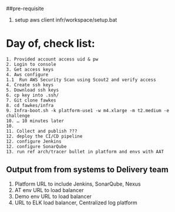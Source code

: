 ##pre-requisite 
   1. setup aws client infr/workspace/setup.bat   

# Day of, check list:
	1. Provided account access uid & pw
	2. Login to console
	3. Get access keys
	4. Aws configure
	1.1  Run AWS Security Scan using Scout2 and verify access
	4. Create ssh keys
	5. Download ssh keys
	6. cp key into .ssh/
	7. Git clone fawkes
	8. cd fawkes/infra
	9. Infra-boot.sh -k platform-use1 -w m4.xlarge -m t2.medium -e challenge
	10. … 10 minutes later
	10. 
	11. Collect and publish ???
	12. deploy the CI/CD pipeline
	12. configure Jenkins
	12. configure SonarQube
	13. run ref arch/tracer bullet in platform and envs with AAT

## Output from from systems to Delivery team
1. Platform URL to include Jenkins, SonarQube, Nexus
2. AT env URL to load balancer
3. Demo env URL to load balancer
2. URL to ELK load balancer, Centralized log platform
